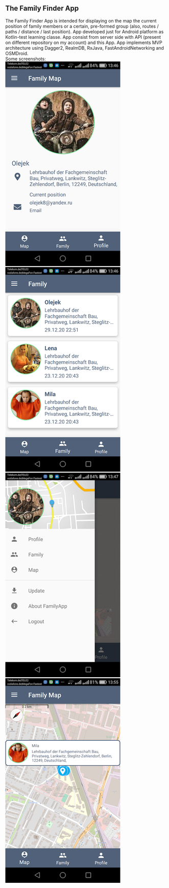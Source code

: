 <h2>The Family Finder App</h2>
<p></p>
The Family Finder App is intended for displaying on the map the current position of family members or a certain, pre-formed group (also, routes / paths / distance / last position). App developed just for Android platform as Kotlin-test learning classe.
App consist from server side with API (present on different repository on my account) and this App. App implements MVP architecture using Dagger2, RealmDB, RxJava, FastAndroidNetworking and OSMDroid.
<br/>
Some screenshots:
<br/>
<img src="screen/screen511.png" alt="" />
<img src="screen/screen512.png" alt="" /><br/>
<img src="screen/screen513.png" alt="" />
<img src="screen/screen514.png" alt="" />
